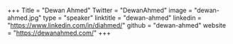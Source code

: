 +++
Title = "Dewan Ahmed"
Twitter = "DewanAhmed"
image = "dewan-ahmed.jpg"
type = "speaker"
linktitle = "dewan-ahmed"
linkedin = "https://www.linkedin.com/in/diahmed/"
github = "dewan-ahmed"
website = "https://dewanahmed.com/"
+++


